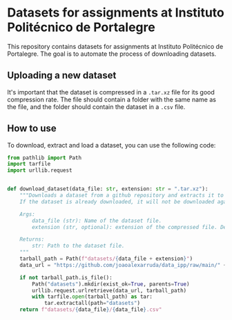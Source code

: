 # Datasets for assignments at Instituto Politécnico de Portalegre

This repository contains datasets for assignments at Instituto Politécnico de Portalegre. The goal is to automate the process of downloading datasets.

## Uploading a new dataset

It's important that the dataset is compressed in a `.tar.xz` file for its good compression rate. The file should contain a folder with the same name as the file, and the folder should contain the dataset in a `.csv` file.

## How to use

To download, extract and load a dataset, you can use the following code:

```python
from pathlib import Path
import tarfile
import urllib.request


def download_dataset(data_file: str, extension: str = ".tar.xz"):
    """Downloads a dataset from a github repository and extracts it to the datasets folder. 
    If the dataset is already downloaded, it will not be downloaded again.

    Args:
        data_file (str): Name of the dataset file.
        extension (str, optional): extension of the compressed file. Defaults to ".tar.xz".

    Returns:
        str: Path to the dataset file.
    """
    tarball_path = Path(f"datasets/{data_file + extension}")
    data_url = "https://github.com/joaoalexarruda/data_ipp/raw/main/" + data_file + extension

    if not tarball_path.is_file():
        Path("datasets").mkdir(exist_ok=True, parents=True)
        urllib.request.urlretrieve(data_url, tarball_path)
        with tarfile.open(tarball_path) as tar:
            tar.extractall(path="datasets")
    return f"datasets/{data_file}/{data_file}.csv"
